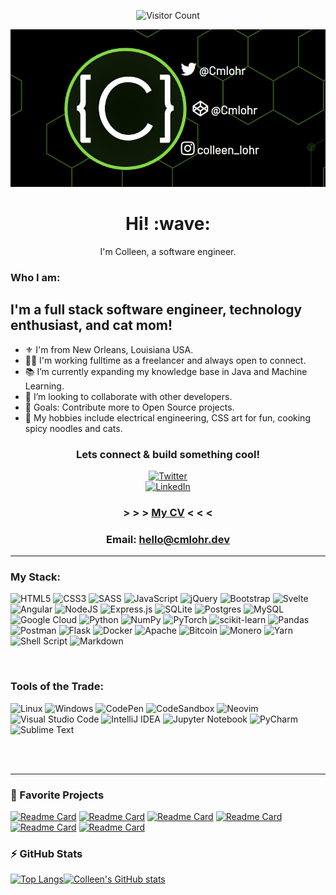 <!-- Badges: https://github.com/Ileriayo/markdown-badges -->
<div align = 'center'>  


![Visitor Count](https://profile-counter.glitch.me/{cmlohr}/count.svg)
  
</div>
<div align='center'>
  
  ![cmlohr header](assets/logo.gif)
  
</div>
<h1 align='center'> Hi! :wave:</h1>
<p align='center'>
I'm Colleen, a software engineer.
</p>  

### Who I am:

## I'm a full stack software engineer, technology enthusiast, and cat mom!  

- :fleur_de_lis: I'm from New Orleans, Louisiana USA.
- :woman_technologist: I'm working fulltime as a freelancer and always open to connect.
- :books: I’m currently expanding my knowledge base in Java and Machine Learning.
- :vulcan_salute: I’m looking to collaborate with other developers.
- :thinking: Goals: Contribute more to Open Source projects.
- :ramen: My hobbies include electrical engineering, CSS art for fun, cooking spicy noodles and cats.

<h3 align='center'>Lets connect & build something cool!</h3>


<div align='center'>  
  
  [![Twitter](https://img.shields.io/badge/Twitter-1DA1F2?logo=twitter&logoColor=white)](https://www.twitter.com/cmlohr)  
  [![LinkedIn](https://img.shields.io/badge/LinkedIn-0077b5?logo=linkedin&logoColor=white)](https://www.linkedin.com/in/cmlohr/)
  <h3 align='center'>&nbsp;>&nbsp;>&nbsp;>&nbsp;<a align='center' alt='link to my cv' href="https://www.cmlohr.dev/cv.html">My CV</a>&nbsp;<&nbsp;<&nbsp;<&nbsp;</h3>
  <h3 align='center'>Email:  <a align='center' alt="hello@cmlohr.dev" href="mailto:hello@cmlohr.dev">hello@cmlohr.dev</a></h3>
  
</div>
<hr>

### My Stack:

![HTML5](https://img.shields.io/badge/html5-%23E34F26.svg?style=for-the-badge&logo=html5&logoColor=white)
![CSS3](https://img.shields.io/badge/css3-%231572B6.svg?style=for-the-badge&logo=css3&logoColor=white)
![SASS](https://img.shields.io/badge/SASS-hotpink.svg?style=for-the-badge&logo=SASS&logoColor=white)
![JavaScript](https://img.shields.io/badge/javascript-%23323330.svg?style=for-the-badge&logo=javascript&logoColor=%23F7DF1E)
![jQuery](https://img.shields.io/badge/jquery-%230769AD.svg?style=for-the-badge&logo=jquery&logoColor=white)
![Bootstrap](https://img.shields.io/badge/bootstrap-%23563D7C.svg?style=for-the-badge&logo=bootstrap&logoColor=white)
![Svelte](https://img.shields.io/badge/svelte-%23f1413d.svg?style=for-the-badge&logo=svelte&logoColor=white)
![Angular](https://img.shields.io/badge/Angular-DD0031.svg?style=for-the-badge&logo=angular&logoColor=white)
![NodeJS](https://img.shields.io/badge/node.js-6DA55F?style=for-the-badge&logo=node.js&logoColor=white)
![Express.js](https://img.shields.io/badge/express.js-%23404d59.svg?style=for-the-badge&logo=express&logoColor=%2361DAFB)
![SQLite](https://img.shields.io/badge/sqlite-%2307405e.svg?style=for-the-badge&logo=sqlite&logoColor=white)
![Postgres](https://img.shields.io/badge/postgres-%23316192.svg?style=for-the-badge&logo=postgresql&logoColor=white)
![MySQL](https://img.shields.io/badge/mysql-%2300f.svg?style=for-the-badge&logo=mysql&logoColor=white)
![Google Cloud](https://img.shields.io/badge/GoogleCloud-%234285F4.svg?style=for-the-badge&logo=google-cloud&logoColor=white)
![Python](https://img.shields.io/badge/python-3670A0?style=for-the-badge&logo=python&logoColor=ffdd54)
![NumPy](https://img.shields.io/badge/numpy-%23013243.svg?style=for-the-badge&logo=numpy&logoColor=white)
![PyTorch](https://img.shields.io/badge/PyTorch-%23EE4C2C.svg?style=for-the-badge&logo=PyTorch&logoColor=white)
![scikit-learn](https://img.shields.io/badge/scikit--learn-%23F7931E.svg?style=for-the-badge&logo=scikit-learn&logoColor=white)
![Pandas](https://img.shields.io/badge/pandas-%23150458.svg?style=for-the-badge&logo=pandas&logoColor=white)
![Postman](https://img.shields.io/badge/Postman-FF6C37?style=for-the-badge&logo=postman&logoColor=white)
![Flask](https://img.shields.io/badge/flask-%23000.svg?style=for-the-badge&logo=flask&logoColor=white)
![Docker](https://img.shields.io/badge/docker-%230db7ed.svg?style=for-the-badge&logo=docker&logoColor=white)
![Apache](https://img.shields.io/badge/apache-%23D42029.svg?style=for-the-badge&logo=apache&logoColor=white)
![Bitcoin](https://img.shields.io/badge/Bitcoin-000?style=for-the-badge&logo=bitcoin&logoColor=white)
![Monero](https://img.shields.io/badge/monero-FF6600?style=for-the-badge&logo=monero&logoColor=white)
![Yarn](https://img.shields.io/badge/yarn-%232C8EBB.svg?style=for-the-badge&logo=yarn&logoColor=white)
![Shell Script](https://img.shields.io/badge/shell_script-%23121011.svg?style=for-the-badge&logo=gnu-bash&logoColor=white)
![Markdown](https://img.shields.io/badge/markdown-%23000000.svg?style=for-the-badge&logo=markdown&logoColor=white)
<!-- ![MySQL](https://img.shields.io/badge/mysql-%2300f.svg?style=for-the-badge&logo=mysql&logoColor=white) -->
<!-- ![TensorFlow](https://img.shields.io/badge/TensorFlow-%23FF6F00.svg?style=for-the-badge&logo=TensorFlow&logoColor=white) -->
<!-- ![Java](https://img.shields.io/badge/java-%23ED8B00.svg?style=for-the-badge&logo=java&logoColor=white) -->
<!--
![Kubernetes](https://img.shields.io/badge/kubernetes-%23326ce5.svg?style=for-the-badge&logo=kubernetes&logoColor=white)

![Jenkins](https://img.shields.io/badge/jenkins-%232C5263.svg?style=for-the-badge&logo=jenkins&logoColor=white) -->

<br />

### Tools of the Trade:
![Linux](https://img.shields.io/badge/Linux-FCC624?style=for-the-badge&logo=linux&logoColor=black)
![Windows](https://img.shields.io/badge/Windows-0078D6?style=for-the-badge&logo=windows&logoColor=white)
![CodePen](https://img.shields.io/badge/CodePen-white?style=for-the-badge&logo=codepen&logoColor=black)
![CodeSandbox](https://img.shields.io/badge/Codesandbox-040404?style=for-the-badge&logo=codesandbox&logoColor=DBDBDB)
![Neovim](https://img.shields.io/badge/NeoVim-%2357A143.svg?&style=for-the-badge&logo=neovim&logoColor=white)
![Visual Studio Code](https://img.shields.io/badge/Visual%20Studio%20Code-0078d7.svg?style=for-the-badge&logo=visual-studio-code&logoColor=white)
![IntelliJ IDEA](https://img.shields.io/badge/IntelliJIDEA-000000.svg?style=for-the-badge&logo=intellij-idea&logoColor=white)
![Jupyter Notebook](https://img.shields.io/badge/jupyter-%23FA0F00.svg?style=for-the-badge&logo=jupyter&logoColor=white)
![PyCharm](https://img.shields.io/badge/pycharm-143?style=for-the-badge&logo=pycharm&logoColor=black&color=black&labelColor=green)
![Sublime Text](https://img.shields.io/badge/sublime_text-%23575757.svg?style=for-the-badge&logo=sublime-text&logoColor=important)

<br />
<br />
<hr>

### :smiling_face_with_three_hearts: Favorite Projects

[![Readme Card](https://github-readme-stats.vercel.app/api/pin/?username=cmlohr&repo=My-OS&theme=chartreuse-dark)](https://github.com/cmlohr/My-OS)
[![Readme Card](https://github-readme-stats.vercel.app/api/pin/?username=cmlohr&repo=Video-Game-Database&theme=chartreuse-dark)](https://github.com/cmlohr/Video-Game-Database)
[![Readme Card](https://github-readme-stats.vercel.app/api/pin/?username=cmlohr&repo=py-random-walker&theme=chartreuse-dark)](https://github.com/cmlohr/py-random-walker)
[![Readme Card](https://github-readme-stats.vercel.app/api/pin/?username=cmlohr&repo=vim-startify-cat&theme=chartreuse-dark)](https://github.com/cmlohr/vim-startify-cat)
[![Readme Card](https://github-readme-stats.vercel.app/api/pin/?username=cmlohr&repo=coffee-machine&theme=chartreuse-dark)](https://github.com/cmlohr/coffee-machine)
[![Readme Card](https://github-readme-stats.vercel.app/api/pin/?username=cmlohr&repo=Hover-responsive-particle-landing&theme=chartreuse-dark)](https://github.com/cmlohr/Hover-responsive-particle-landing)  

### :zap: GitHub Stats
[![Top Langs](https://github-readme-stats.vercel.app/api/top-langs/?username=cmlohr&theme=chartreuse-dark&langs_count=3)](https://github.com/cmlohr/github-readme-stats)[![Colleen's GitHub stats](https://github-readme-stats.vercel.app/api?username=cmlohr&theme=chartreuse-dark&count_private=true&show_icons=true&line_height=27)](https://github.com/cmlohr/github-readme-stats)  


